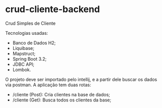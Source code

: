 # crud-cliente-backend
Crud Simples de Cliente

Tecnologias usadas:
- Banco de Dados H2;
- Liquibase;
- Mapstruct;
- Spring Boot 3.2;
- JDBC API;
- Lombok.

O projeto deve ser importado pelo intellij, e a partir dele buscar os dados via postman.
A aplicação tem duas rotas:

- /cliente (Post): Cria clientes na base de dados;
- /cliente (Get): Busca todos os clientes da base;


